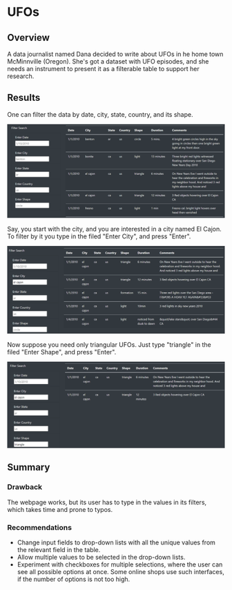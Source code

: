 # UFOs

## Overview

A data journalist named Dana decided to write about UFOs in he home town McMinnville (Oregon). She's got a dataset with UFO episodes, and she needs an instrument to present it as a filterable table to support her research.

## Results

One can filter the data by date, city, state, country, and its shape.

![](./static/images/not_fltd.png)

Say, you start with the city, and you are interested in a city named El Cajon. To filter by it you type in the filed "Enter City", and press "Enter".

![](./static/images/fltd_by_city.png)

Now suppose you need only triangular UFOs. Just type "triangle" in the filed "Enter Shape", and press "Enter".

![](./static/images/fltd_by_city_shape.png)

## Summary

### Drawback

The webpage works, but its user has to type in the values in its filters, which takes time and prone to typos.

### Recommendations

- Change input fields to drop-down lists with all the unique values from the relevant field in the table.
- Allow multiple values to be selected in the drop-down lists.
- Experiment with checkboxes for multiple selections, where the user can see all possible options at once. Some online shops use such interfaces, if the number of options is not too high.